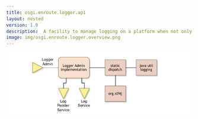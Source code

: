 ```yaml
---
title: osgi.enroute.logger.api
layout: nested
version: 1.0
description:  A facility to manage logging on a platform when not only OSGi logging is used.
image: img/osgi.enroute.logger.overview.png
---
```


![Logger Admin Collaboration Diagram](img/osgi.enroute.logger.overview.png)

